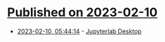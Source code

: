 # [Published on 2023-02-10](index.md)

* [2023-02-10, 05:44:14](https://news.ycombinator.com/item?id=34736064) - [Jupyterlab Desktop](https://blog.jupyter.org/introducing-the-new-jupyterlab-desktop-bca1982bdb23?gi=8d071739f6eb)
